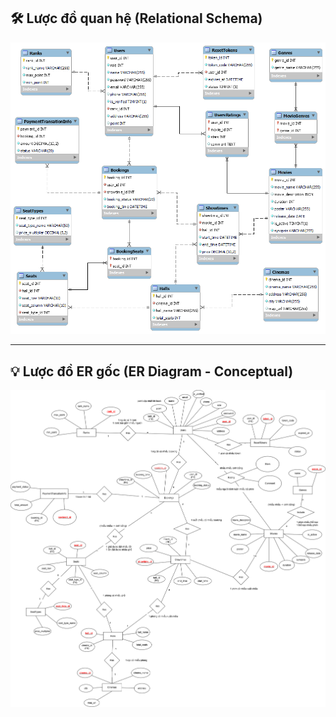 ## 🛠️ Lược đồ quan hệ (Relational Schema)

![Relational Schema](MySQL_EERD.png)

---

## 💡 Lược đồ ER gốc (ER Diagram - Conceptual)

![ER Diagram](ERD_drawio.png)


